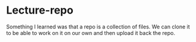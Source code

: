 # Lecture-repo

Something I learned was that a repo is a collection of files. We can clone it to be able to work on it on our own and then upload it back the repo. 